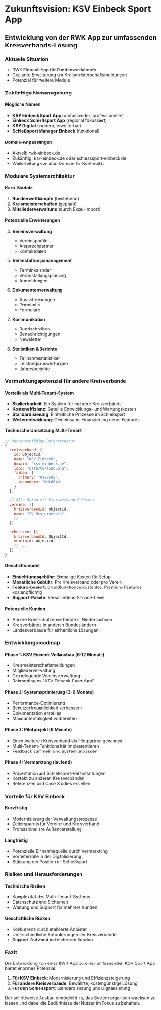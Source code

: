 # Zukunftsvision: KSV Einbeck Sport App

## Entwicklung von der RWK App zur umfassenden Kreisverbands-Lösung

### Aktuelle Situation
- RWK Einbeck App für Rundenwettkämpfe
- Geplante Erweiterung um Kreismeisterschaftsmeldungen
- Potenzial für weitere Module

### Zukünftige Namensgebung

#### Mögliche Namen
- **KSV Einbeck Sport App** (umfassender, professioneller)
- **Einbeck Schießsport App** (regional fokussiert)
- **KSV Digital** (modern, erweiterbar)
- **Schießsport Manager Einbeck** (funktional)

#### Domain-Anpassungen
- Aktuell: rwk-einbeck.de
- Zukünftig: ksv-einbeck.de oder schiesssport-einbeck.de
- Weiterleitung von alter Domain für Kontinuität

### Modulare Systemarchitektur

#### Kern-Module
1. **Rundenwettkämpfe** (bestehend)
2. **Kreismeisterschaften** (geplant)
3. **Mitgliederverwaltung** (durch Excel-Import)

#### Potenzielle Erweiterungen
4. **Vereinsverwaltung**
   - Vereinsprofile
   - Ansprechpartner
   - Kontaktdaten

5. **Veranstaltungsmanagement**
   - Terminkalender
   - Veranstaltungsplanung
   - Anmeldungen

6. **Dokumentenverwaltung**
   - Ausschreibungen
   - Protokolle
   - Formulare

7. **Kommunikation**
   - Rundschreiben
   - Benachrichtigungen
   - Newsletter

8. **Statistiken & Berichte**
   - Teilnahmestatistiken
   - Leistungsauswertungen
   - Jahresberichte

### Vermarktungspotenzial für andere Kreisverbände

#### Vorteile als Multi-Tenant-System
- **Skalierbarkeit**: Ein System für mehrere Kreisverbände
- **Kosteneffizienz**: Geteilte Entwicklungs- und Wartungskosten
- **Standardisierung**: Einheitliche Prozesse im Schießsport
- **Weiterentwicklung**: Gemeinsame Finanzierung neuer Features

#### Technische Umsetzung Multi-Tenant
```javascript
// Mandantenfähige Datenstruktur
{
  kreisverband: {
    id: ObjectId,
    name: "KSV Einbeck",
    domain: "ksv-einbeck.de",
    logo: "path/to/logo.png",
    farben: {
      primary: "#1976d2",
      secondary: "#dc004e"
    }
  },
  
  // Alle Daten mit Kreisverband-Referenz
  vereine: [{
    kreisverbandId: ObjectId,
    name: "SV Musterverein",
    // ...
  }],
  
  schuetzen: [{
    kreisverbandId: ObjectId,
    vereinId: ObjectId,
    // ...
  }]
}
```

#### Geschäftsmodell
- **Einrichtungsgebühr**: Einmalige Kosten für Setup
- **Monatliche Gebühr**: Pro Kreisverband oder pro Verein
- **Feature-basiert**: Grundfunktionen kostenlos, Premium-Features kostenpflichtig
- **Support-Pakete**: Verschiedene Service-Level

#### Potenzielle Kunden
- Andere Kreisschützenverbände in Niedersachsen
- Kreisverbände in anderen Bundesländern
- Landesverbände für einheitliche Lösungen

### Entwicklungsroadmap

#### Phase 1: KSV Einbeck Vollausbau (6-12 Monate)
- Kreismeisterschaftsmeldungen
- Mitgliederverwaltung
- Grundlegende Vereinsverwaltung
- Rebranding zu "KSV Einbeck Sport App"

#### Phase 2: Systemoptimierung (3-6 Monate)
- Performance-Optimierung
- Benutzerfreundlichkeit verbessern
- Dokumentation erstellen
- Mandantenfähigkeit vorbereiten

#### Phase 3: Pilotprojekt (6 Monate)
- Einen weiteren Kreisverband als Pilotpartner gewinnen
- Multi-Tenant-Funktionalität implementieren
- Feedback sammeln und System anpassen

#### Phase 4: Vermarktung (laufend)
- Präsentation auf Schießsport-Veranstaltungen
- Kontakt zu anderen Kreisverbänden
- Referenzen und Case Studies erstellen

### Vorteile für KSV Einbeck

#### Kurzfristig
- Modernisierung der Verwaltungsprozesse
- Zeitersparnis für Vereine und Kreisverband
- Professionellere Außendarstellung

#### Langfristig
- Potenzielle Einnahmequelle durch Vermarktung
- Vorreiterrolle in der Digitalisierung
- Stärkung der Position im Schießsport

### Risiken und Herausforderungen

#### Technische Risiken
- Komplexität des Multi-Tenant-Systems
- Datenschutz und Sicherheit
- Wartung und Support für mehrere Kunden

#### Geschäftliche Risiken
- Konkurrenz durch etablierte Anbieter
- Unterschiedliche Anforderungen der Kreisverbände
- Support-Aufwand bei mehreren Kunden

### Fazit

Die Entwicklung von einer RWK App zu einer umfassenden KSV Sport App bietet enormes Potenzial:

1. **Für KSV Einbeck**: Modernisierung und Effizienzsteigerung
2. **Für andere Kreisverbände**: Bewährte, kostengünstige Lösung
3. **Für den Schießsport**: Standardisierung und Digitalisierung

Der schrittweise Ausbau ermöglicht es, das System organisch wachsen zu lassen und dabei die Bedürfnisse der Nutzer im Fokus zu behalten.
